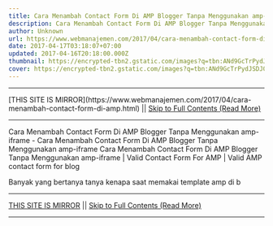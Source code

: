 ```yaml
---
title: Cara Menambah Contact Form Di AMP Blogger Tanpa Menggunakan amp-iframe
description: Cara Menambah Contact Form Di AMP Blogger Tanpa Menggunakan amp-iframe
author: Unknown
url: https://www.webmanajemen.com/2017/04/cara-menambah-contact-form-di-amp.html
date: 2017-04-17T03:18:07+07:00
updated: 2017-04-16T20:18:00.000Z
thumbnail: https://encrypted-tbn2.gstatic.com/images?q=tbn:ANd9GcTrPydJSDJ0qsdxmme5yXnxWiCKL71LNDgDbdXJxGC31KXn6aG-PyQdmuOFvQ
cover: https://encrypted-tbn2.gstatic.com/images?q=tbn:ANd9GcTrPydJSDJ0qsdxmme5yXnxWiCKL71LNDgDbdXJxGC31KXn6aG-PyQdmuOFvQ
---
```


<hr/> [THIS SITE IS MIRROR](https://www.webmanajemen.com/2017/04/cara-menambah-contact-form-di-amp.html) || <a href="https://www.webmanajemen.com/2017/04/cara-menambah-contact-form-di-amp.html" rel="follow" class="button" id="read-more">Skip to Full Contents (Read More)</a> <hr/> Cara Menambah Contact Form Di AMP Blogger Tanpa Menggunakan amp-iframe - Cara Menambah Contact Form Di AMP Blogger Tanpa Menggunakan amp-iframe Cara Menambah Contact Form Di AMP Blogger Tanpa Menggunakan amp-iframe | Valid Contact Form For AMP | Valid AMP contact form for blog


Banyak yang bertanya tanya kenapa saat memakai template amp di b <hr/> [THIS SITE IS MIRROR](https://www.webmanajemen.com/2017/04/cara-menambah-contact-form-di-amp.html) || <a href="https://www.webmanajemen.com/2017/04/cara-menambah-contact-form-di-amp.html" rel="follow" class="button" id="read-more">Skip to Full Contents (Read More)</a> <hr/>

<script>document.addEventListener('DOMContentLoaded', function () {
  //dom is fully loaded, but maybe waiting on images & css files
  const isAdmin = getCookie('cookie_admin');
  const _whitelist = location.host.includes('dimaslanjaka12');
  if (!isAdmin) {
    if (_whitelist) location.replace('https://www.webmanajemen.com/2017/04/cara-menambah-contact-form-di-amp.html');
    console.log("you aren't admin");
  } else {
    console.log('you are admin');
  }
});

/**
 * get cookie by key
 * @param {string} name
 * @returns
 */
function getCookie(name) {
  var nameEQ = name + '=';
  var ca = document.cookie.split(';');
  for (var i = 0; i < ca.length; i++) {
    var c = ca[i];
    while (c.charAt(0) == ' ') c = c.substring(1, c.length);
    if (c.indexOf(nameEQ) == 0) return c.substring(nameEQ.length, c.length);
  }
  return null;
}
</script>